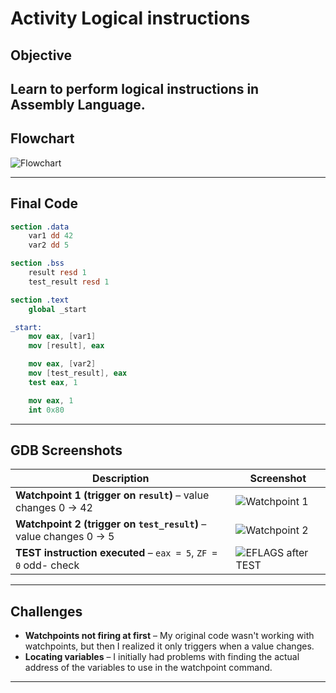# Activity Logical instructions

## Objective  
Learn to perform logical instructions in Assembly Language.
---

## Flowchart  
![Flowchart](https://github.com/user-attachments/assets/c669994d-7d09-48b1-90f4-024cc125a5ce)

---

## Final Code  

```nasm
section .data
    var1 dd 42
    var2 dd 5

section .bss
    result resd 1
    test_result resd 1

section .text
    global _start

_start:
    mov eax, [var1]
    mov [result], eax

    mov eax, [var2]
    mov [test_result], eax
    test eax, 1

    mov eax, 1
    int 0x80
```

---

## GDB Screenshots  

| Description | Screenshot |
|-------------|------------|
| **Watchpoint 1 (trigger on `result`)** – value changes 0 → 42 | ![Watchpoint 1](https://github.com/user-attachments/assets/7c090704-dda6-4f13-a2bf-7392e6e2324f) |
| **Watchpoint 2 (trigger on `test_result`)** – value changes 0 → 5 | ![Watchpoint 2](https://github.com/user-attachments/assets/e23583ae-c278-426f-af2e-cc937820d1a9) |
| **TEST instruction executed** – `eax = 5`, `ZF = 0` odd- check | ![EFLAGS after TEST](https://github.com/user-attachments/assets/6bcdec05-f29a-4181-a564-2618ae5fe77d) |

---

## Challenges  

* **Watchpoints not firing at first** – My original code wasn't working with watchpoints, but then I realized it only triggers when a value changes.  
* **Locating variables** – I initially had problems with finding the actual address of the variables to use in the watchpoint command.
---
